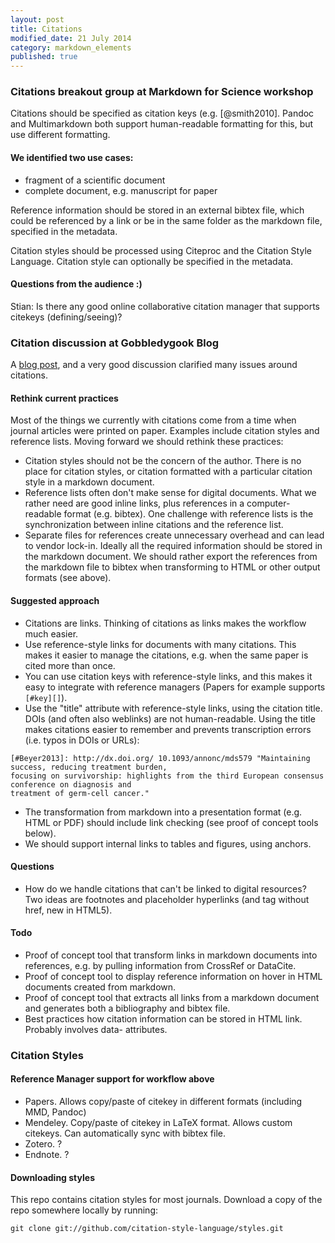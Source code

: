 ```yaml
---
layout: post
title: Citations
modified_date: 21 July 2014
category: markdown_elements
published: true
---
```


### Citations breakout group at Markdown for Science workshop

Citations should be specified as citation keys (e.g. [@smith2010]. Pandoc and Multimarkdown both support human-readable formatting for this, but use different formatting.<!--more-->

#### We identified two use cases:
* fragment of a scientific document
* complete document, e.g. manuscript for paper

Reference information should be stored in an external bibtex file, which could be referenced by a link or be in the same folder as the markdown file, specified in the metadata.

Citation styles should be processed using Citeproc and the Citation Style Language. Citation style can optionally be specified in the metadata.

#### Questions from the audience :)
Stian: Is there any good online collaborative citation manager that supports citekeys (defining/seeing)?

### Citation discussion at Gobbledygook Blog
A [blog post](http://blog.martinfenner.org/2013/06/19/citations-in-scholarly-markdown/), and a very good discussion clarified many issues around citations.

#### Rethink current practices
Most of the things we currently with citations come from a time when journal articles were printed on paper. Examples include citation styles and reference lists. Moving forward we should rethink these practices:

* Citation styles should not be the concern of the author. There is no place for citation styles, or citation formatted with a particular citation style in a markdown document.
* Reference lists often don't make sense for digital documents. What we rather need are good inline links, plus references in a computer-readable format (e.g. bibtex). One challenge with reference lists is the synchronization between inline citations and the reference list.
* Separate files for references create unnecessary overhead and can lead to vendor lock-in. Ideally all the required information should be stored in the markdown document. We should rather export the references from the markdown file to bibtex when transforming to HTML or other output formats (see above).

#### Suggested approach
* Citations are links. Thinking of citations as links makes the workflow much easier.
* Use reference-style links for documents with many citations. This makes it easier to manage the citations, e.g. when the same paper is cited more than once.
* You can use citation keys with reference-style links, and this makes it easy to integrate with reference managers (Papers for example supports `[#key][]`).
* Use the "title" attribute with reference-style links, using the citation title. DOIs (and often also weblinks) are not human-readable. Using the title makes citations easier to remember and prevents transcription errors (i.e. typos in DOIs or URLs):

```
[#Beyer2013]: http://dx.doi.org/ 10.1093/annonc/mds579 "Maintaining success, reducing treatment burden,
focusing on survivorship: highlights from the third European consensus conference on diagnosis and
treatment of germ-cell cancer."
```
* The transformation from markdown into a presentation format (e.g. HTML or PDF) should include link checking (see proof of concept tools below).
* We should support internal links to tables and figures, using anchors.

#### Questions
* How do we handle citations that can't be linked to digital resources? Two ideas are footnotes and placeholder hyperlinks (and <a> tag without href, new in HTML5).

#### Todo
* Proof of concept tool that transform links in markdown documents into references, e.g. by pulling information from CrossRef or DataCite.
* Proof of concept tool to display reference information on hover in HTML documents created from markdown.
* Proof of concept tool that extracts all links from a markdown document and generates both a bibliography and bibtex file.
* Best practices how citation information can be stored in HTML link. Probably involves data- attributes.

### Citation Styles

#### Reference Manager support for workflow above

* Papers. Allows copy/paste of citekey in different formats (including MMD, Pandoc)
* Mendeley. Copy/paste of citekey in LaTeX format. Allows custom citekeys. Can automatically sync with bibtex file.
* Zotero. ?
* Endnote. ?

#### Downloading styles
This repo contains citation styles for most journals. Download a copy of the repo somewhere locally by running:

```
git clone git://github.com/citation-style-language/styles.git
```
